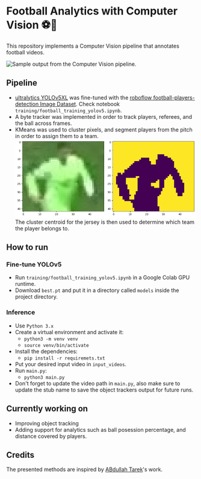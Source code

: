 # Football Analytics with Computer Vision ⚽️🦾
This repository implements a Computer Vision pipeline that annotates football videos. 

![Sample output from the Computer Vision pipeline.](screenshots/caprure-01.gif)

## Pipeline
* [ultralytics YOLOv5XL](https://github.com/ultralytics/yolov5) was fine-tuned with the [roboflow football-players-detection Image Dataset](https://github.com/ultralytics/yolov5). Check notebook `training/football_training_yolov5.ipynb`.
* A byte tracker was implemented in order to track players, referees, and the ball across frames.
* KMeans was used to cluster pixels, and segment players from the pitch in order to assign them to a team.
  ![Jersey clustering.](screenshots/jersey-clustering.png)
The cluster centroid for the jersey is then used to determine which team the player belongs to.

## How to run
### Fine-tune YOLOv5
* Run `training/football_training_yolov5.ipynb` in a Google Colab GPU runtime.
* Download `best.pt` and put it in a directory called `models` inside the project directory.
### Inference
* Use `Python 3.x`
* Create a virtual environment and activate it:
  * `python3 -m venv venv`
  * `source venv/bin/activate`
* Install the dependencies:
  * `pip install -r requiremets.txt`
* Put your desired input video in `input_videos`.
* Run `main.py`:
  * `python3 main.py`
* Don't forget to update the video path in `main.py`, also make sure to update the stub name to save the object trackers output for future runs.

## Currently working on
* Improving object tracking
* Adding support for analytics such as ball posession percentage, and distance covered by players.

## Credits
The presented methods are inspired by [ABdullah Tarek](http://www.youtube.com/@codeinajiffy)'s work.